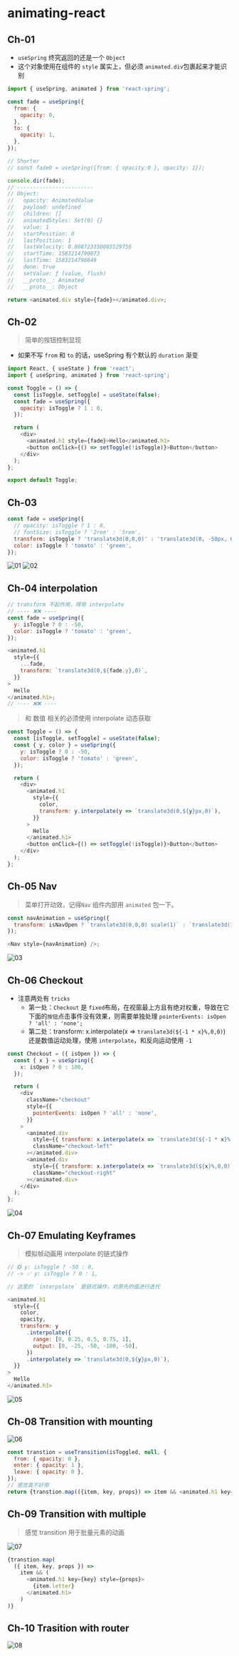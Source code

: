 # animating-react

## Ch-01

- `useSpring` 终究返回的还是一个 `Object`
- 这个对象使用在组件的 `style` 属实上，但必须 `animated.div`包裹起来才能识别

```js
import { useSpring, animated } from 'react-spring';

const fade = useSpring({
  from: {
    opacity: 0,
  },
  to: {
    opacity: 1,
  },
});

// Shorter
// const fade0 = useSpring({from: { opacity:0 }, opacity: 1});

console.dir(fade);
// ------------------------
// Object:
//   opacity: AnimatedValue
//   payload: undefined
//   children: []
//   animatedStyles: Set(0) {}
//   value: 1
//   startPosition: 0
//   lastPosition: 1
//   lastVelocity: 0.008723350085529756
//   startTime: 1583214790073
//   lastTime: 1583214790849
//   done: true
//   setValue: ƒ (value, flush)
//   __proto__: Animated
//   __proto__: Object

return <animated.div style={fade}></animated.div>;
```

## Ch-02

> 简单的按钮控制显现

- 如果不写 `from` 和 `to` 的话，useSpring 有个默认的 `duration` 渐变

```js
import React, { useState } from 'react';
import { useSpring, animated } from 'react-spring';

const Toggle = () => {
  const [isToggle, setToggle] = useState(false);
  const fade = useSpring({
    opacity: isToggle ? 1 : 0,
  });

  return (
    <div>
      <animated.h1 style={fade}>Hello</animated.h1>
      <button onClick={() => setToggle(!isToggle)}>Button</button>
    </div>
  );
};

export default Toggle;
```

## Ch-03

```js
const fade = useSpring({
  // opacity: isToggle ? 1 : 0,
  // fontSize: isToggle ? '2rem' : '5rem',
  transform: isToggle ? 'translate3d(0,0,0)' : 'translate3d(0, -50px, 0)',
  color: isToggle ? 'tomato' : 'green',
});
```

![01](./preview/spring001.gif)
![02](./preview/spring002.gif)

## Ch-04 interpolation

```js
// transform 不起作用，得用 interpolate
// ---- ❌❌ ----
const fade = useSpring({
  y: isToggle ? 0 : -50,
  color: isToggle ? 'tomato' : 'green',
});

<animated.h1
  style={{
    ...fade,
    transform: `translate3d(0,${fade.y},0)`,
  }}
>
  Hello
</animated.h1>;
// ---- ❌❌ ----
```

> 和 数值 相关的必须使用 interpolate 动态获取

```js
const Toggle = () => {
  const [isToggle, setToggle] = useState(false);
  const { y, color } = useSpring({
    y: isToggle ? 0 : -50,
    color: isToggle ? 'tomato' : 'green',
  });

  return (
    <div>
      <animated.h1
        style={{
          color,
          transform: y.interpolate(y => `translate3d(0,${y}px,0)`),
        }}
      >
        Hello
      </animated.h1>
      <button onClick={() => setToggle(!isToggle)}>Button</button>
    </div>
  );
};
```

## Ch-05 Nav

> 菜单打开动效，记得`Nav` 组件内部用 `animated` 包一下。

```js
const navAnimation = useSpring({
  transform: isNavOpen ? `translate3d(0,0,0) scale(1)` : `translate3d(100%,0,0) scale(0.6)`,
});

<Nav style={navAnimation} />;
```

![03](./preview/spring003.gif)

## Ch-06 Checkout

- 注意两处有 `tricks`
  - 第一处：`Checkout` 是 `fixed`布局，在视窗最上方且有绝对权重，导致在它下面的`按钮`点击事件没有效果，则需要单独处理 `pointerEvents: isOpen ? 'all' : 'none';`
  - 第二处：transform: x.interpolate(x => `translate3d(${-1 * x}%,0,0)`) 还是数值运动处理，使用 `interpolate`，和反向运动使用 `-1`

```js
const Checkout = ({ isOpen }) => {
  const { x } = useSpring({
    x: isOpen ? 0 : 100,
  });

  return (
    <div
      className="checkout"
      style={{
        pointerEvents: isOpen ? 'all' : 'none',
      }}
    >
      <animated.div
        style={{ transform: x.interpolate(x => `translate3d(${-1 * x}%,0,0)`) }}
        className="checkout-left"
      ></animated.div>
      <animated.div
        style={{ transform: x.interpolate(x => `translate3d(${x}%,0,0)`) }}
        className="checkout-right"
      ></animated.div>
    </div>
  );
};
```

![04](./preview/spring004.gif)

## Ch-07 Emulating Keyframes

> 模拟帧动画用 interpolate 的链式操作

```js
// ❎ y: isToggle ? -50 : 0,
// -> ✅ y: isToggle ? 0 : 1,

// 这里的 `interpolate` 是链式操作，对原先的值进行迭代

<animated.h1
  style={{
    color,
    opacity,
    transform: y
      .interpolate({
        range: [0, 0.25, 0.5, 0.75, 1],
        output: [0, -25, -50, -100, -50],
      })
      .interpolate(y => `translate3d(0,${y}px,0)`),
  }}
>
  Hello
</animated.h1>
```

![05](./preview/spring005.gif)

## Ch-08 Transition with mounting

![06](./preview/spring006.gif)

```js
const transtion = useTransition(isToggled, null, {
  from: { opacity: 0 },
  enter: { opacity: 1 },
  leave: { opacity: 0 },
});
// 感觉真不好用
return {transtion.map(({item, key, props}) => item && <animated.h1 key={key} style={props}>Hello</animated.h1>)}
```

## Ch-09 Transition with multiple

> 感觉 transition 用于批量元素的动画

![07](./preview/spring007.gif)

```js
{transtion.map(
  ({ item, key, props }) =>
    item && (
      <animated.h1 key={key} style={props}>
        {item.letter}
      </animated.h1>
    )
)}
```

## Ch-10 Trasition with router

![08](./preview/spring008.gif)
